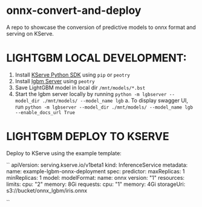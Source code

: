 # onnx-convert-and-deploy
A repo to showcase the conversion of predictive models to onnx format and serving on KServe.


# LIGHTGBM LOCAL DEVELOPMENT:
1. Install [KServe Python SDK](https://github.com/kserve/kserve/tree/master/python/kserve) using ``pip`` or ``peotry``
2. Install [lgbm Server](https://github.com/kserve/kserve/tree/master/python/lgbserver) using ``peotry``
3. Save LightGBM model in local dir ``/mnt/models/*.bst``
4. Start the lgbm server locally by running ``python -m lgbserver --model_dir ./mnt/models/ --model_name lgb``
    a. To display swagger UI, run ``python -m lgbserver --model_dir ./mnt/models/ --model_name lgb --enable_docs_url True``

# LIGHTGBM DEPLOY TO KSERVE
Deploy to KServe using the example template:

``
apiVersion: serving.kserve.io/v1beta1
kind: InferenceService
metadata:
  name: example-lgbm-onnx-deployment
spec:
  predictor:
    maxReplicas: 1
    minReplicas: 1
    model:
      modelFormat:
        name: onnx
        version: "1"
        resources:
      limits:
        cpu: "2"
        memory: 8Gi
      requests:
        cpu: "1"
        memory: 4Gi
      storageUri: s3://bucket/onnx_lgbm/iris.onnx

``

